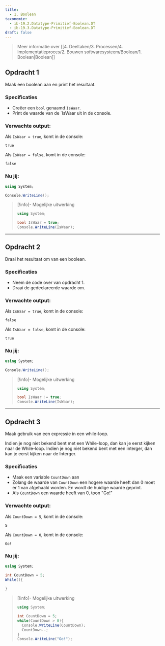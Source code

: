 ```yaml
---
title:
  - 1. Boolean
taxonomie:
  - ib-19.2.Datatype-Primitief-Boolean.DT
  - ib-19.3.Datatype-Primitief-Boolean.DT
draft: false
---
```


> Meer informatie over [[4. Deeltaken/3. Processen/4. Implementatieproces/2. Bouwen softwaresysteem/Boolean/1. Boolean|Boolean]]

## Opdracht 1
Maak een boolean aan en print het resultaat.

### Specificaties
- Creëer een `bool` genaamd `IsWaar`.
- Print de waarde van de `IsWaar uit in de console.

### Verwachte output:
Als `IsWaar = true`, komt in de console:
```
true
```
Als `IsWaar = false`, komt in de console:
```
false
```

### Nu jij:
``` csharp runner
using System;

Console.WriteLine();
``` 

> [!info]- Mogelijke uitwerking
> ``` csharp
> using System;
>
>bool IsWaar = true;
>Console.WriteLine(IsWaar);
> ```

---
## Opdracht 2
Draai het resultaat om van een boolean.

### Specificaties
- Neem de code over van opdracht 1.
- Draai de gedeclareerde waarde om.

### Verwachte output:
Als `IsWaar = true`, komt in de console:
```
false
```
Als `IsWaar = false`, komt in de console:
```
true
```

### Nu jij:
``` csharp runner
using System;

Console.WriteLine();
``` 

> [!info]- Mogelijke uitwerking
> ``` csharp
> using System;
>
>bool IsWaar != true;
>Console.WriteLine(IsWaar);
> ```

---

## Opdracht 3
Maak gebruik van een expressie in een while-loop.

Indien je nog niet bekend bent met een While-loop, dan kan je eerst kijken naar de While-loop.
Indien je nog niet bekend bent met een interger, dan kan je eerst kijken naar de Interger.

### Specificaties
- Maak een variable `CountDown` aan
- Zolang de waarde van `CountDown` een hogere waarde heeft dan 0 moet er 1 van afgehaald worden. En wordt de huidige waarde geprint.
- Als `CountDown` een waarde heeft van 0, toon "Go!"

### Verwachte output:
Als `CountDown = 5`, komt in de console:
```
5
```
Als `CountDown = 0`, komt in de console:
```
Go!
```

### Nu jij:
``` csharp runner
using System;

int CountDown = 5;
While(){
	
}
``` 

> [!info]- Mogelijke uitwerking
> ``` csharp
> using System;  
> 
>int CountDown = 5;  
>while(CountDown > 0){  
 >   Console.WriteLine(CountDown);  
 >   CountDown--;
 >}  
>Console.WriteLine("Go!");
> ```
